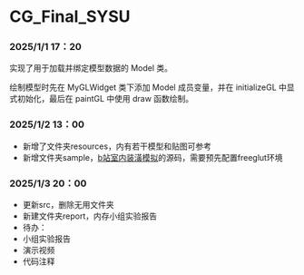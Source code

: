 # CG_Final_SYSU

### 2025/1/1 17：20
实现了用于加载并绑定模型数据的 Model 类。

绘制模型时先在 MyGLWidget 类下添加 Model 成员变量，并在 initializeGL 中显式初始化，最后在 paintGL 中使用 draw 函数绘制。

### 2025/1/2 13：00

- 新增了文件夹resources，内有若干模型和贴图可参考
- 新增文件夹sample，[b站室内装潢模拟](https://www.bilibili.com/video/BV13v4y1f7X4/?spm_id_from=333.337.search-card.all.click&vd_source=11fd0556160bb5cc3994fd10610c3d4d)的源码，需要预先配置freeglut环境

### 2025/1/3 20：00

- 更新src，删除无用文件夹
- 新建文件夹report，内存小组实验报告
- 待办：
-   小组实验报告
-   演示视频
-   代码注释
